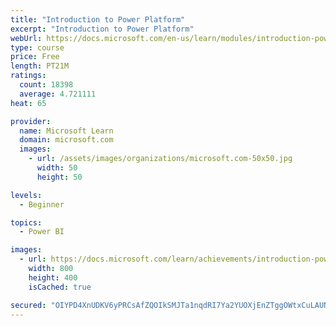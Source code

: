 ```yaml
---
title: "Introduction to Power Platform"
excerpt: "Introduction to Power Platform"
webUrl: https://docs.microsoft.com/en-us/learn/modules/introduction-power-platform/
type: course
price: Free
length: PT21M
ratings:
  count: 18398
  average: 4.721111
heat: 65

provider:
  name: Microsoft Learn
  domain: microsoft.com
  images:
    - url: /assets/images/organizations/microsoft.com-50x50.jpg
      width: 50
      height: 50

levels:
  - Beginner

topics:
  - Power BI

images:
  - url: https://docs.microsoft.com/learn/achievements/introduction-power-platform-social.png
    width: 800
    height: 400
    isCached: true

secured: "OIYPD4XnUDKV6yPRCsAfZQOIkSMJTa1nqdRI7Ya2YUOXjEnZTggOWtxCuLAUN240E2a0R8oOkPWXeWsjw5Iqi1dd906HG+4bPpGvQGzWkHBywYG1kSQmlkBT1AsGVi4A2SYLff7HXucTwT0aEnQAjUOJbR3Vc2oYw78HpJkqG4JtfwVlPl2TQbfFALGPqAJUTZwTudCCj6F19D8l2avFDS2ny7VCBpA0I/Q7rF3HoyYpMGBrbLk/3RIjMWWob4jV6J44tOgvPGXZLeKayZPgms2AbiEsH5yj9syU7gGYXijCvMCRqCKQVG8d8kS95XAQcXxrqwcX15hNMAOZHCwROU+Hw0DJZPEvdLCSgW27wgVBRZ83J747ywHS6Bfpzk6siUrAVMSaA/8EMW4TeYs5Id2h0oYFBxVCDQuiV5UhJ0D7jBEaDX1ISyAm2ByladG2;LkH7hs8u2owYh76QMVX9Yw=="
---
```


